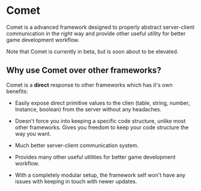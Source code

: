 # Comet

Comet is a advanced framework designed to properly abstract server-client communication in the *right* way and provide other useful utility for better game development workflow.

Note that Comet is currently in beta, but is soon about to be elevated. 

## Why use Comet over other frameworks?

Comet is a **direct** response to other frameworks which has it's own benefits:
      
- Easily expose direct primitive values to the clien (table, string, number, Instance, boolean) from the server without any headaches.

- Doesn't force you into keeping a specific code structure, unlike most other frameworks. Gives you freedom to keep your code structure the way you want.
 
- Much better server-client communication system.

- Provides many other useful utilities for better game development workflow.

- With a completely modular setup, the framework self won't have any issues with keeping in touch with newer updates. 